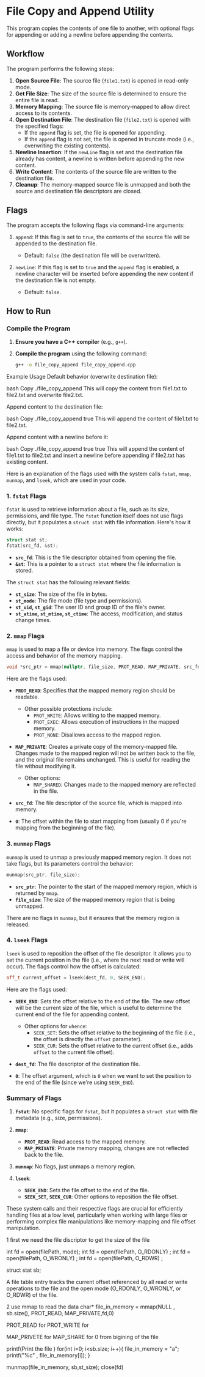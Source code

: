 # File Copy and Append Utility

This program copies the contents of one file to another, with optional flags for appending or adding a newline before appending the contents.

## Workflow

The program performs the following steps:

1. **Open Source File**: The source file (`file1.txt`) is opened in read-only mode.
2. **Get File Size**: The size of the source file is determined to ensure the entire file is read.
3. **Memory Mapping**: The source file is memory-mapped to allow direct access to its contents.
4. **Open Destination File**: The destination file (`file2.txt`) is opened with the specified flags:
   - If the `append` flag is set, the file is opened for appending.
   - If the `append` flag is not set, the file is opened in truncate mode (i.e., overwriting the existing contents).
5. **Newline Insertion**: If the `newLine` flag is set and the destination file already has content, a newline is written before appending the new content.
6. **Write Content**: The contents of the source file are written to the destination file.
7. **Cleanup**: The memory-mapped source file is unmapped and both the source and destination file descriptors are closed.

## Flags

The program accepts the following flags via command-line arguments:

1. `append`: If this flag is set to `true`, the contents of the source file will be appended to the destination file.
   - Default: `false` (the destination file will be overwritten).

2. `newLine`: If this flag is set to `true` and the `append` flag is enabled, a newline character will be inserted before appending the new content if the destination file is not empty.
   - Default: `false`.

## How to Run

### Compile the Program

1. **Ensure you have a C++ compiler** (e.g., `g++`).

2. **Compile the program** using the following command:

   ```bash
   g++ -o file_copy_append file_copy_append.cpp


Example Usage
Default behavior (overwrite destination file):

bash
Copy
./file_copy_append
This will copy the content from file1.txt to file2.txt and overwrite file2.txt.

Append content to the destination file:

bash
Copy
./file_copy_append true
This will append the content of file1.txt to file2.txt.

Append content with a newline before it:

bash
Copy
./file_copy_append true true
This will append the content of file1.txt to file2.txt and insert a newline before appending if file2.txt has existing content.


Here is an explanation of the flags used with the system calls `fstat`, `mmap`, `munmap`, and `lseek`, which are used in your code.

### 1. **`fstat` Flags**

`fstat` is used to retrieve information about a file, such as its size, permissions, and file type. The `fstat` function itself does not use flags directly, but it populates a `struct stat` with file information. Here's how it works:

```cpp
struct stat st;
fstat(src_fd, &st);
```

- **`src_fd`**: This is the file descriptor obtained from opening the file.
- **`&st`**: This is a pointer to a `struct stat` where the file information is stored.

The `struct stat` has the following relevant fields:
- **`st_size`**: The size of the file in bytes.
- **`st_mode`**: The file mode (file type and permissions).
- **`st_uid`, `st_gid`**: The user ID and group ID of the file's owner.
- **`st_atime`, `st_mtime`, `st_ctime`**: The access, modification, and status change times.

### 2. **`mmap` Flags**

`mmap` is used to map a file or device into memory. The flags control the access and behavior of the memory mapping.

```cpp
void *src_ptr = mmap(nullptr, file_size, PROT_READ, MAP_PRIVATE, src_fd, 0);
```

Here are the flags used:

- **`PROT_READ`**: Specifies that the mapped memory region should be readable.
  - Other possible protections include:
    - `PROT_WRITE`: Allows writing to the mapped memory.
    - `PROT_EXEC`: Allows execution of instructions in the mapped memory.
    - `PROT_NONE`: Disallows access to the mapped region.

- **`MAP_PRIVATE`**: Creates a private copy of the memory-mapped file. Changes made to the mapped region will not be written back to the file, and the original file remains unchanged. This is useful for reading the file without modifying it.
  - Other options:
    - `MAP_SHARED`: Changes made to the mapped memory are reflected in the file.

- **`src_fd`**: The file descriptor of the source file, which is mapped into memory.
- **`0`**: The offset within the file to start mapping from (usually 0 if you're mapping from the beginning of the file).

### 3. **`munmap` Flags**

`munmap` is used to unmap a previously mapped memory region. It does not take flags, but its parameters control the behavior:

```cpp
munmap(src_ptr, file_size);
```

- **`src_ptr`**: The pointer to the start of the mapped memory region, which is returned by `mmap`.
- **`file_size`**: The size of the mapped memory region that is being unmapped.

There are no flags in `munmap`, but it ensures that the memory region is released.

### 4. **`lseek` Flags**

`lseek` is used to reposition the offset of the file descriptor. It allows you to set the current position in the file (i.e., where the next read or write will occur). The flags control how the offset is calculated:

```cpp
off_t current_offset = lseek(dest_fd, 0, SEEK_END);
```

Here are the flags used:

- **`SEEK_END`**: Sets the offset relative to the end of the file. The new offset will be the current size of the file, which is useful to determine the current end of the file for appending content.
  - Other options for `whence`:
    - `SEEK_SET`: Sets the offset relative to the beginning of the file (i.e., the offset is directly the `offset` parameter).
    - `SEEK_CUR`: Sets the offset relative to the current offset (i.e., adds `offset` to the current file offset).

- **`dest_fd`**: The file descriptor of the destination file.
- **`0`**: The offset argument, which is `0` when we want to set the position to the end of the file (since we're using `SEEK_END`).

### Summary of Flags

1. **`fstat`**: No specific flags for `fstat`, but it populates a `struct stat` with file metadata (e.g., size, permissions).
   
2. **`mmap`**:
   - **`PROT_READ`**: Read access to the mapped memory.
   - **`MAP_PRIVATE`**: Private memory mapping, changes are not reflected back to the file.

3. **`munmap`**: No flags, just unmaps a memory region.

4. **`lseek`**:
   - **`SEEK_END`**: Sets the file offset to the end of the file.
   - **`SEEK_SET`**, **`SEEK_CUR`**: Other options to reposition the file offset.

These system calls and their respective flags are crucial for efficiently handling files at a low level, particularly when working with large files or performing complex file manipulations like memory-mapping and file offset manipulation.



1 first we need the file discriptor to get the size of the file 

int fd = open(filePath, mode);
int fd = open(filePath, O_RDONLY) ; 
int fd = open(filePath, O_WRONLY) ; 
int fd = open(filePath, O_RDWR) ; 

struct stat sb;

A file table entry tracks the current offset referenced by all read or write operations to the file and the open mode (O_RDONLY, O_WRONLY, or O_RDWR) of the file.


2 use mmap to read the data 
char* file_in_memory = mmap(NULL , sb.size(), PROT_READ, MAP_PRIVATE,fd,0)

PROT_READ for
PROT_WRITE for


MAP_PRIVETE for 
MAP_SHARE for
0 from bigining of the file


printf(Print the file )
for(int i=0; i<sb.size; i++){
    file_in_memory = "a";
    printf("%c" , file_in_memory[i]);
}


munmap(file_in_memory, sb,st_size);
close(fd)